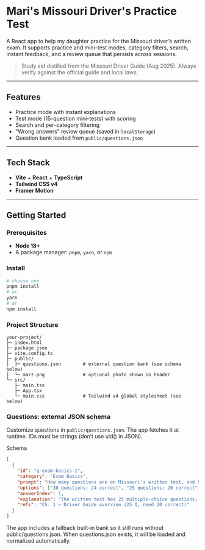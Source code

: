 # Mari's Missouri Driver's Practice Test


A React app to help my daughter practice for the Missouri driver’s written exam. It supports practice and mini-test modes, category filters, search, instant feedback, and a review queue that persists across sessions.

> Study aid distilled from the Missouri Driver Guide (Aug 2025). Always verify against the official guide and local laws.

---

## Features

- Practice mode with instant explanations  
- Test mode (15-question mini-tests) with scoring  
- Search and per-category filtering  
- “Wrong answers” review queue (saved in `localStorage`)  
- Question bank loaded from `public/questions.json`

---

## Tech Stack

- **Vite** + **React** + **TypeScript**  
- **Tailwind CSS v4**  
- **Framer Motion**

---

## Getting Started

### Prerequisites
- **Node 18+**
- A package manager: `pnpm`, `yarn`, or `npm`

### Install
```bash
# choose one
pnpm install
# or
yarn
# or
npm install
```

### Project Structure

```
your-project/
├─ index.html
├─ package.json
├─ vite.config.ts
├─ public/
│  ├─ questions.json        # external question bank (see schema below)
│  └─ marz.png              # optional photo shown in header
└─ src/
   ├─ main.tsx
   ├─ App.tsx
   └─ main.css              # Tailwind v4 global stylesheet (see below)
```

### Questions: external JSON schema

Customize questions in `public/questions.json`. The app fetches it at runtime. IDs must be strings (don’t use uid() in JSON).

Schema

```json
[
  {
    "id": "q-exam-basics-1",
    "category": "Exam Basics",
    "prompt": "How many questions are on Missouri's written test, and how many must you answer correctly to pass?",
    "options": ["30 questions; 24 correct", "25 questions; 20 correct", "20 questions; 18 correct", "40 questions; 32 correct"],
    "answerIndex": 1,
    "explanation": "The written test has 25 multiple-choice questions; you must get 20 correct to pass.",
    "refs": "Ch. 1 – Driver Guide overview (25 Q, need 20 correct)"
  }
]
```

The app includes a fallback built-in bank so it still runs without public/questions.json. When questions.json exists, it will be loaded and normalized automatically.
